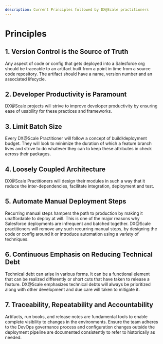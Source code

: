 ```yaml
---
description: Current Principles followed by DX@Scale practitioners
---
```


# Principles

## 1. Version Control is the Source of Truth

Any aspect of code or config that gets deployed into a Salesforce org should be traceable to an artifact built from a point in time from a source code repository. The artifact should have a name, version number and an associated lifecycle.

## 2. Developer Productivity is Paramount

DX@Scale projects will strive to improve developer productivity by ensuring ease of usability for these practices and frameworks.

## 3. Limit Batch Size

Every DX@Scale Practitioner will follow a concept of build/deployment budget. They will look to minimize the duration of which a feature branch lives and strive to do whatever they can to keep these attributes in check across their packages.

## 4. Loosely Coupled Architecture

DX@Scale Practitioners will design their modules in such a way that it reduce the inter-dependencies, facilitate integration, deployment and test.

## 5. Automate Manual Deployment Steps

Recurring manual steps hampers the path to production by making it unaffordable to deploy at will. This is one of the major reasons why Salesforce deployments are infrequent and batched together. DX@Scale practitioners will remove any such recurring manual steps, by designing the code or config around it or introduce automation using a variety of techniques.

## 6. Continuous Emphasis on Reducing Technical Debt

Technical debt can arise in various forms. It can be a functional element that can be realized differently or short cuts that have taken to release a feature. DX@Scale emphasizes technical debts will always be prioritized along with other development and due care will taken to mitigate it.

## 7. Traceability, Repeatability and Accountability

Artifacts, run books, and release notes are fundamental tools to enable complete visibility to changes in the environments. Ensure the team adheres to the DevOps governance process and configuration changes outside the deployment pipeline are documented consistently to refer to historically as needed.
